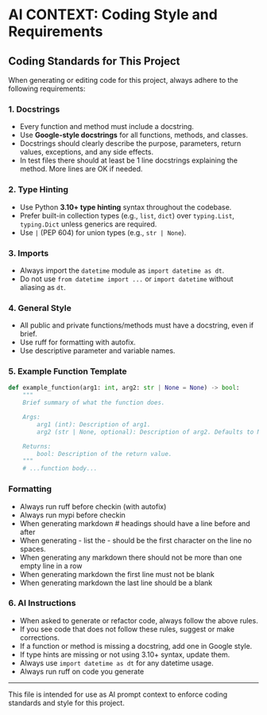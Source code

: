 
# AI CONTEXT: Coding Style and Requirements

## Coding Standards for This Project

When generating or editing code for this project, always adhere to the following requirements:

### 1. Docstrings

- Every function and method must include a docstring.
- Use **Google-style docstrings** for all functions, methods, and classes.
- Docstrings should clearly describe the purpose, parameters, return values, exceptions, and any side effects.
- In test files there should at least be 1 line docstrings explaining the method.  More lines are OK if needed.

### 2. Type Hinting

- Use Python **3.10+ type hinting** syntax throughout the codebase.
- Prefer built-in collection types (e.g., `list`, `dict`) over `typing.List`, `typing.Dict` unless generics are required.
- Use `|` (PEP 604) for union types (e.g., `str | None`).

### 3. Imports

- Always import the `datetime` module as `import datetime as dt`.
- Do not use `from datetime import ...` or `import datetime` without aliasing as `dt`.

### 4. General Style

- All public and private functions/methods must have a docstring, even if brief.
- Use ruff for formatting with autofix.
- Use descriptive parameter and variable names.

### 5. Example Function Template

```python
def example_function(arg1: int, arg2: str | None = None) -> bool:
    """
    Brief summary of what the function does.

    Args:
        arg1 (int): Description of arg1.
        arg2 (str | None, optional): Description of arg2. Defaults to None.

    Returns:
        bool: Description of the return value.
    """
    # ...function body...
```

### Formatting

- Always run ruff before checkin (with autofix)
- Always run mypi before checkin
- When generating markdown # headings should have a line before and after
- When generating - list the - should be the first character on the line no spaces.
- When generating any markdown there should not be more than one empty line in a row
- When generating markdown the first line must not be blank
- When generating markdown the last line should be a blank

### 6. AI Instructions

- When asked to generate or refactor code, always follow the above rules.
- If you see code that does not follow these rules, suggest or make corrections.
- If a function or method is missing a docstring, add one in Google style.
- If type hints are missing or not using 3.10+ syntax, update them.
- Always use `import datetime as dt` for any datetime usage.
- Always run ruff on code you generate
---
This file is intended for use as AI prompt context to enforce coding standards and style for this project.

